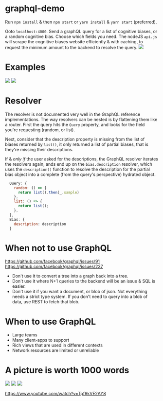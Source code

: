 # graphql-demo

Run `npm install` & then `npm start` or `yarn install` & `yarn start` (preferred).

Goto `localhost:4000`. Send a graphQL query for a list of cognitive biases, or a random cognitive bias. Choose which fields you need. The nodeJS `api.js` will scrape the cognitive biases website efficiently & with caching, to request the minimum amount to the backend to resolve the query.
![](https://i.imgur.com/eDvVAIZ.png)

# Examples
![](https://i.imgur.com/BkPgK7z.png)
![](https://i.imgur.com/ixBBnyo.png)

# Resolver
The resolver is not documented very well in the GraphQL reference implementations. The way resolvers can be nested is by flattening them like a router. First the query hits the `Query` property, and looks for the field you're requesting (random, or list).

Next, consider that the description property is missing from the list of biases returned by `list()`, it only returned a list of partial biases, that is they're missing their descriptions.

If & *only if* the user asked for the descriptions, the GraphQL resolver iterates the resolvers again, ands end up on the `bias.description` resolver, which uses the `description()` function to resolve the description for the partial bias object into a complete (from the query's perspective) hydrated object.
```js
  Query: {
    random: () => {
      return list().then(_.sample)
    },
    list: () => {
      return list();
    },
  },
  Bias: {
    description: description
  }
```

# When not to use GraphQL

https://github.com/facebook/graphql/issues/91
https://github.com/facebook/graphql/issues/237

- Don't use it to convert a tree into a graph back into a tree.
- Don't use it where N+1 queries to the backend will be an issue & SQL is easier.
- Don't use it if you want a document, or blob of json. Not everything needs a strict type system. If you don't need to query into a blob of data, use REST to fetch that blob.

# When to use GraphQL

- Large teams
- Many client-apps to support
- Rich views that are used in different contexts
- Network resources are limited or unreliable

# A picture is worth 1000 words

![](https://i.imgur.com/l8cAHSN.png)
![](https://i.imgur.com/7I96Ixk.png)
![](https://i.imgur.com/BZG9Rkh.png)

https://www.youtube.com/watch?v=Tpf9kVE2AY8
